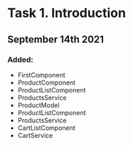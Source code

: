 # Task 1. Introduction

## September 14th 2021
### Added:
- FirstComponent
- ProductComponent
- ProductListComponent
- ProductsService
- ProductModel
- ProductListComponent
- ProductsService
- CartListComponent
- CartService